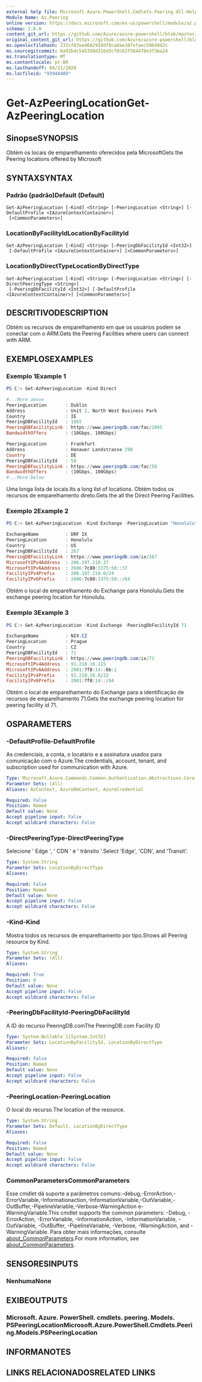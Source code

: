 ```yaml
---
external help file: Microsoft.Azure.PowerShell.Cmdlets.Peering.dll-Help.xml
Module Name: Az.Peering
online version: https://docs.microsoft.com/en-us/powershell/module/az.peering/get-azpeeringlocation
schema: 2.0.0
content_git_url: https://github.com/Azure/azure-powershell/blob/master/src/Peering/Peering/help/Get-AzPeeringLocation.md
original_content_git_url: https://github.com/Azure/azure-powershell/blob/master/src/Peering/Peering/help/Get-AzPeeringLocation.md
ms.openlocfilehash: 233cf87eed682919df8ca0ae38fefaec5964942c
ms.sourcegitcommit: 6a91b4c545350d316d3cf8c62f384478e3f3ba24
ms.translationtype: MT
ms.contentlocale: pt-BR
ms.lasthandoff: 04/21/2020
ms.locfileid: "93944489"
---
```

# <span data-ttu-id="5c0a7-101">Get-AzPeeringLocation</span><span class="sxs-lookup"><span data-stu-id="5c0a7-101">Get-AzPeeringLocation</span></span>

## <span data-ttu-id="5c0a7-102">Sinopse</span><span class="sxs-lookup"><span data-stu-id="5c0a7-102">SYNOPSIS</span></span>
<span data-ttu-id="5c0a7-103">Obtém os locais de emparelhamento oferecidos pela Microsoft</span><span class="sxs-lookup"><span data-stu-id="5c0a7-103">Gets the Peering locations offered by Microsoft</span></span>

## <span data-ttu-id="5c0a7-104">SYNTAX</span><span class="sxs-lookup"><span data-stu-id="5c0a7-104">SYNTAX</span></span>

### <span data-ttu-id="5c0a7-105">Padrão (padrão)</span><span class="sxs-lookup"><span data-stu-id="5c0a7-105">Default (Default)</span></span>
```
Get-AzPeeringLocation [-Kind] <String> [-PeeringLocation <String>] [-DefaultProfile <IAzureContextContainer>]
 [<CommonParameters>]
```

### <span data-ttu-id="5c0a7-106">LocationByFacilityId</span><span class="sxs-lookup"><span data-stu-id="5c0a7-106">LocationByFacilityId</span></span>
```
Get-AzPeeringLocation [-Kind] <String> [-PeeringDbFacilityId <Int32>]
 [-DefaultProfile <IAzureContextContainer>] [<CommonParameters>]
```

### <span data-ttu-id="5c0a7-107">LocationByDirectType</span><span class="sxs-lookup"><span data-stu-id="5c0a7-107">LocationByDirectType</span></span>
```
Get-AzPeeringLocation [-Kind] <String> [-PeeringLocation <String>] [-DirectPeeringType <String>]
 [-PeeringDbFacilityId <Int32>] [-DefaultProfile <IAzureContextContainer>] [<CommonParameters>]
```

## <span data-ttu-id="5c0a7-108">DESCRITIVO</span><span class="sxs-lookup"><span data-stu-id="5c0a7-108">DESCRIPTION</span></span>
<span data-ttu-id="5c0a7-109">Obtém os recursos de emparelhamento em que os usuários podem se conectar com o ARM.</span><span class="sxs-lookup"><span data-stu-id="5c0a7-109">Gets the Peering Facilities where users can connect with ARM.</span></span>

## <span data-ttu-id="5c0a7-110">EXEMPLOS</span><span class="sxs-lookup"><span data-stu-id="5c0a7-110">EXAMPLES</span></span>

### <span data-ttu-id="5c0a7-111">Exemplo 1</span><span class="sxs-lookup"><span data-stu-id="5c0a7-111">Example 1</span></span>
```powershell
PS C:> Get-AzPeeringLocation -Kind Direct

#...More above
PeeringLocation       : Dublin
Address               : Unit 2, North West Business Park
Country               : IE
PeeringDBFacilityId   : 1065
PeeringDBFacilityLink : https://www.peeringdb.com/fac/1065
BandwidthOffers       : {10Gbps, 100Gbps}

PeeringLocation       : Frankfurt
Address               : Hanauer Landstrasse 298
Country               : DE
PeeringDBFacilityId   : 58
PeeringDBFacilityLink : https://www.peeringdb.com/fac/58
BandwidthOffers       : {10Gbps, 100Gbps}
#...More below
```

<span data-ttu-id="5c0a7-112">Uma longa lista de locais.</span><span class="sxs-lookup"><span data-stu-id="5c0a7-112">Its a long list of locations.</span></span> <span data-ttu-id="5c0a7-113">Obtém todos os recursos de emparelhamento direto.</span><span class="sxs-lookup"><span data-stu-id="5c0a7-113">Gets the all the Direct Peering Facilities.</span></span>

### <span data-ttu-id="5c0a7-114">Exemplo 2</span><span class="sxs-lookup"><span data-stu-id="5c0a7-114">Example 2</span></span>
```powershell
PS C:> Get-AzPeeringLocation -Kind Exchange -PeeringLocation "Honolulu" 

ExchangeName          : DRF IX
PeeringLocation       : Honolulu
Country               : US
PeeringDBFacilityId   : 267
PeeringDBFacilityLink : https://www.peeringdb.com/ix/267
MicrosoftIPv4Address  : 206.197.210.37
MicrosoftIPv6Address  : 2606:7c80:3375:50::37
FacilityIPv4Prefix    : 206.197.210.0/24
FacilityIPv6Prefix    : 2606:7c80:3375:50::/64
```

<span data-ttu-id="5c0a7-115">Obtém o local de emparelhamento do Exchange para Honolulu.</span><span class="sxs-lookup"><span data-stu-id="5c0a7-115">Gets the exchange peering location for Honolulu.</span></span> 

### <span data-ttu-id="5c0a7-116">Exemplo 3</span><span class="sxs-lookup"><span data-stu-id="5c0a7-116">Example 3</span></span>
```powershell
PS C:> Get-AzPeeringLocation -Kind Exchange -PeeringDbFacilityId 71 

ExchangeName          : NIX.CZ
PeeringLocation       : Prague
Country               : CZ
PeeringDBFacilityId   : 71
PeeringDBFacilityLink : https://www.peeringdb.com/ix/71
MicrosoftIPv4Address  : 91.210.16.115
MicrosoftIPv6Address  : 2001:7f8:14::6b:1
FacilityIPv4Prefix    : 91.210.16.0/22
FacilityIPv6Prefix    : 2001:7f8:14::/64
```

<span data-ttu-id="5c0a7-117">Obtém o local de emparelhamento do Exchange para a identificação de recursos de emparelhamento 71.</span><span class="sxs-lookup"><span data-stu-id="5c0a7-117">Gets the exchange peering location for peering facility id 71.</span></span> 

## <span data-ttu-id="5c0a7-118">OS</span><span class="sxs-lookup"><span data-stu-id="5c0a7-118">PARAMETERS</span></span>

### <span data-ttu-id="5c0a7-119">-DefaultProfile</span><span class="sxs-lookup"><span data-stu-id="5c0a7-119">-DefaultProfile</span></span>
<span data-ttu-id="5c0a7-120">As credenciais, a conta, o locatário e a assinatura usados para comunicação com o Azure.</span><span class="sxs-lookup"><span data-stu-id="5c0a7-120">The credentials, account, tenant, and subscription used for communication with Azure.</span></span>

```yaml
Type: Microsoft.Azure.Commands.Common.Authentication.Abstractions.Core.IAzureContextContainer
Parameter Sets: (All)
Aliases: AzContext, AzureRmContext, AzureCredential

Required: False
Position: Named
Default value: None
Accept pipeline input: False
Accept wildcard characters: False
```

### <span data-ttu-id="5c0a7-121">-DirectPeeringType</span><span class="sxs-lookup"><span data-stu-id="5c0a7-121">-DirectPeeringType</span></span>
<span data-ttu-id="5c0a7-122">Selecione ' Edge ', ' CDN ' e ' trânsito '.</span><span class="sxs-lookup"><span data-stu-id="5c0a7-122">Select 'Edge', 'CDN', and 'Transit'.</span></span>

```yaml
Type: System.String
Parameter Sets: LocationByDirectType
Aliases:

Required: False
Position: Named
Default value: None
Accept pipeline input: False
Accept wildcard characters: False
```

### <span data-ttu-id="5c0a7-123">-Kind</span><span class="sxs-lookup"><span data-stu-id="5c0a7-123">-Kind</span></span>
<span data-ttu-id="5c0a7-124">Mostra todos os recursos de emparelhamento por tipo.</span><span class="sxs-lookup"><span data-stu-id="5c0a7-124">Shows all Peering resource by Kind.</span></span>

```yaml
Type: System.String
Parameter Sets: (All)
Aliases:

Required: True
Position: 0
Default value: None
Accept pipeline input: False
Accept wildcard characters: False
```

### <span data-ttu-id="5c0a7-125">-PeeringDbFacilityId</span><span class="sxs-lookup"><span data-stu-id="5c0a7-125">-PeeringDbFacilityId</span></span>
<span data-ttu-id="5c0a7-126">A ID do recurso PeeringDB.com</span><span class="sxs-lookup"><span data-stu-id="5c0a7-126">The PeeringDB.com Facility ID</span></span>

```yaml
Type: System.Nullable`1[System.Int32]
Parameter Sets: LocationByFacilityId, LocationByDirectType
Aliases:

Required: False
Position: Named
Default value: None
Accept pipeline input: False
Accept wildcard characters: False
```

### <span data-ttu-id="5c0a7-127">-PeeringLocation</span><span class="sxs-lookup"><span data-stu-id="5c0a7-127">-PeeringLocation</span></span>
<span data-ttu-id="5c0a7-128">O local do recurso.</span><span class="sxs-lookup"><span data-stu-id="5c0a7-128">The location of the resource.</span></span>

```yaml
Type: System.String
Parameter Sets: Default, LocationByDirectType
Aliases:

Required: False
Position: Named
Default value: None
Accept pipeline input: False
Accept wildcard characters: False
```

### <span data-ttu-id="5c0a7-129">CommonParameters</span><span class="sxs-lookup"><span data-stu-id="5c0a7-129">CommonParameters</span></span>
<span data-ttu-id="5c0a7-130">Esse cmdlet dá suporte a parâmetros comuns:-debug,-ErrorAction,-ErrorVariable,-Informationaction,-InformationVariable,-OutVariable,-OutBuffer,-PipelineVariable,-Verbose-WarningAction e-WarningVariable.</span><span class="sxs-lookup"><span data-stu-id="5c0a7-130">This cmdlet supports the common parameters: -Debug, -ErrorAction, -ErrorVariable, -InformationAction, -InformationVariable, -OutVariable, -OutBuffer, -PipelineVariable, -Verbose, -WarningAction, and -WarningVariable.</span></span> <span data-ttu-id="5c0a7-131">Para obter mais informações, consulte [about_CommonParameters](http://go.microsoft.com/fwlink/?LinkID=113216).</span><span class="sxs-lookup"><span data-stu-id="5c0a7-131">For more information, see [about_CommonParameters](http://go.microsoft.com/fwlink/?LinkID=113216).</span></span>

## <span data-ttu-id="5c0a7-132">SENSORES</span><span class="sxs-lookup"><span data-stu-id="5c0a7-132">INPUTS</span></span>

### <span data-ttu-id="5c0a7-133">Nenhuma</span><span class="sxs-lookup"><span data-stu-id="5c0a7-133">None</span></span>

## <span data-ttu-id="5c0a7-134">EXIBE</span><span class="sxs-lookup"><span data-stu-id="5c0a7-134">OUTPUTS</span></span>

### <span data-ttu-id="5c0a7-135">Microsoft. Azure. PowerShell. cmdlets. peering. Models. PSPeeringLocation</span><span class="sxs-lookup"><span data-stu-id="5c0a7-135">Microsoft.Azure.PowerShell.Cmdlets.Peering.Models.PSPeeringLocation</span></span>

## <span data-ttu-id="5c0a7-136">INFORMA</span><span class="sxs-lookup"><span data-stu-id="5c0a7-136">NOTES</span></span>

## <span data-ttu-id="5c0a7-137">LINKS RELACIONADOS</span><span class="sxs-lookup"><span data-stu-id="5c0a7-137">RELATED LINKS</span></span>
